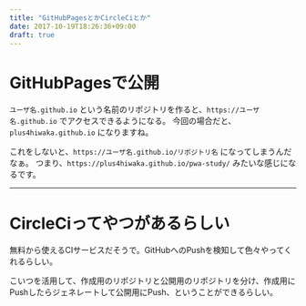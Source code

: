 ```yaml
---
title: "GitHubPagesとかCircleCiとか"
date: 2017-10-19T18:26:36+09:00
draft: true
---
```

# GitHubPagesで公開
`ユーザ名.github.io` という名前のリポジトリを作ると、`https://ユーザ名.github.io` でアクセスできるようになる。
今回の場合だと、`plus4hiwaka.github.io` になりますね。

これをしないと、`https://ユーザ名.github.io/リポジトリ名` になってしまうんだなぁ。
つまり、`https://plus4hiwaka.github.io/pwa-study/` みたいな感じになるです。

---
# CircleCiってやつがあるらしい
無料から使えるCIサービスだそうで。GitHubへのPushを検知して色々やってくれるらしい。

こいつを活用して、作成用のリポジトリと公開用のリポジトリを分け、作成用にPushしたらジェネレートして公開用にPush、ということができるらしい。
